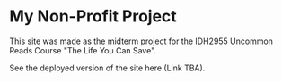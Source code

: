 # My Non-Profit Project

This site was made as the midterm project for the IDH2955 Uncommon Reads Course "The Life You Can Save".

See the deployed version of the site here (Link TBA).
